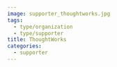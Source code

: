 ```yaml
---
image: supporter_thoughtworks.jpg
tags:
  - type/organization
  - type/supporter
title: ThoughtWorks
categories:
  - supporter
---
```

